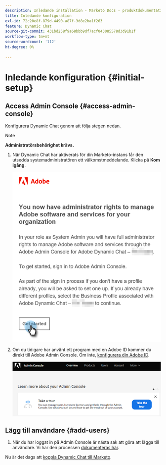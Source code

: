 ```yaml
---
description: Inledande installation - Marketo Docs - produktdokumentation
title: Inledande konfiguration
exl-id: 72c20e8f-879d-4490-a87f-3d8e2ba1f263
feature: Dynamic Chat
source-git-commit: 431bd258f9a68bbb9df7acf043085578d3d91b1f
workflow-type: tm+mt
source-wordcount: '112'
ht-degree: 0%

---
```


# Inledande konfiguration {#initial-setup}

## Access Admin Console {#access-admin-console}

Konfigurera Dynamic Chat genom att följa stegen nedan.

>[!NOTE]
>
>**Administratörsbehörighet krävs.**

1. När Dynamic Chat har aktiverats för din Marketo-instans får den utsedda systemadministratören ett välkomstmeddelande. Klicka på **Kom igång**.

   ![](assets/initial-setup-1.png)

1. Om du tidigare har använt ett program med en Adobe ID kommer du direkt till Adobe Admin Console. Om inte, [konfigurera din Adobe ID](https://helpx.adobe.com/manage-account/using/create-update-adobe-id.html).

   ![](assets/initial-setup-2.png)

## Lägg till användare {#add-users}

1. När du har loggat in på Admin Console är nästa sak att göra att lägga till användare. Vi har den processen [dokumenteras här](/help/marketo/product-docs/demand-generation/dynamic-chat/add-or-remove-chat-users.md#add-a-chat-user).

Nu är det dags att [koppla Dynamic Chat till Marketo](/help/marketo/product-docs/demand-generation/dynamic-chat/integrations/connect-dynamic-chat-to-marketo.md).
